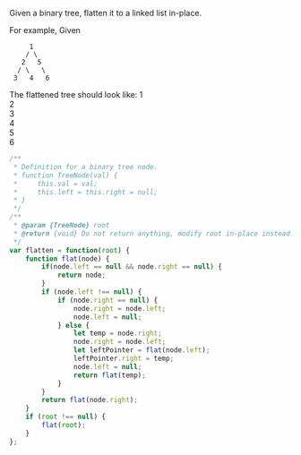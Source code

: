 Given a binary tree, flatten it to a linked list in-place.

For example,
Given

         1
        / \
       2   5
      / \   \
     3   4   6
The flattened tree should look like:
   1
    \
     2
      \
       3
        \
         4
          \
           5
            \
             6

```js
/**
 * Definition for a binary tree node.
 * function TreeNode(val) {
 *     this.val = val;
 *     this.left = this.right = null;
 * }
 */
/**
 * @param {TreeNode} root
 * @return {void} Do not return anything, modify root in-place instead.
 */
var flatten = function(root) {
    function flat(node) {
        if(node.left == null && node.right == null) {
            return node;
        }
        if (node.left !== null) {
            if (node.right == null) {
                node.right = node.left;
                node.left = null;
            } else {
                let temp = node.right;
                node.right = node.left;
                let leftPointer = flat(node.left);
                leftPointer.right = temp;
                node.left = null;
                return flat(temp);
            }
        }
        return flat(node.right);
    }
    if (root !== null) {
        flat(root);
    }
};
```
